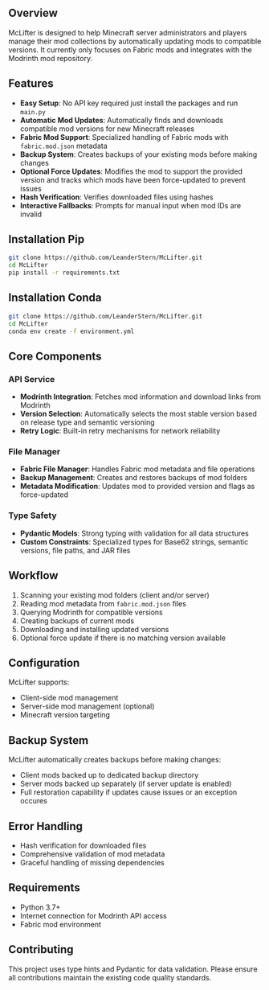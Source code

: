 ## Overview

McLifter is designed to help Minecraft server administrators and players manage their mod collections by automatically updating mods to compatible versions. It currently only focuses on Fabric mods and integrates with the Modrinth mod repository.

## Features

- **Easy Setup**: No API key required just install the packages and run `main.py`
- **Automatic Mod Updates**: Automatically finds and downloads compatible mod versions for new Minecraft releases
- **Fabric Mod Support**: Specialized handling of Fabric mods with `fabric.mod.json` metadata
- **Backup System**: Creates backups of your existing mods before making changes
- **Optional Force Updates**: Modifies the mod to support the provided version and tracks which mods have been force-updated to prevent issues
- **Hash Verification**: Verifies downloaded files using hashes
- **Interactive Fallbacks**: Prompts for manual input when mod IDs are invalid

## Installation Pip

```bash
git clone https://github.com/LeanderStern/McLifter.git
cd McLifter
pip install -r requirements.txt
```

## Installation Conda

```bash
git clone https://github.com/LeanderStern/McLifter.git
cd McLifter
conda env create -f environment.yml
```

## Core Components

### API Service
- **Modrinth Integration**: Fetches mod information and download links from Modrinth
- **Version Selection**: Automatically selects the most stable version based on release type and semantic versioning
- **Retry Logic**: Built-in retry mechanisms for network reliability

### File Manager
- **Fabric File Manager**: Handles Fabric mod metadata and file operations
- **Backup Management**: Creates and restores backups of mod folders
- **Metadata Modification**: Updates mod to provided version and flags as force-updated

### Type Safety
- **Pydantic Models**: Strong typing with validation for all data structures
- **Custom Constraints**: Specialized types for Base62 strings, semantic versions, file paths, and JAR files

## Workflow

1. Scanning your existing mod folders (client and/or server)
2. Reading mod metadata from `fabric.mod.json` files
3. Querying Modrinth for compatible versions
4. Creating backups of current mods
5. Downloading and installing updated versions
6. Optional force update if there is no matching version available

## Configuration

McLifter supports:
- Client-side mod management
- Server-side mod management (optional)
- Minecraft version targeting

## Backup System

McLifter automatically creates backups before making changes:
- Client mods backed up to dedicated backup directory
- Server mods backed up separately (if server update is enabled)
- Full restoration capability if updates cause issues or an exception occures

## Error Handling

- Hash verification for downloaded files
- Comprehensive validation of mod metadata
- Graceful handling of missing dependencies

## Requirements

- Python 3.7+
- Internet connection for Modrinth API access
- Fabric mod environment

## Contributing

This project uses type hints and Pydantic for data validation. Please ensure all contributions maintain the existing code quality standards.
